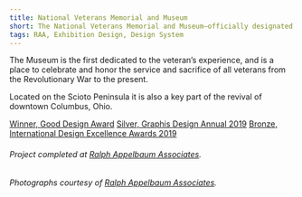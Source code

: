 ```yaml
---
title: National Veterans Memorial and Museum
short: The National Veterans Memorial and Museum—officially designated by the federal government as a national museum—honors veterans past and present who have served the nation and recognizes those who have answered the call of duty throughout America’s history.
tags: RAA, Exhibition Design, Design System
---
```


The Museum is the first dedicated to the veteran’s experience, and is a place to celebrate and honor the service and sacrifice of all veterans from the Revolutionary War to the present. 

Located on the Scioto Peninsula it is also a key part of the revival of downtown Columbus, Ohio.

[Winner, Good Design Award](https://www.good-designawards.com/award-details.html?award=35434)
[Silver, Graphis Design Annual 2019](https://www.graphis.com/competition/design-annual-2019/info/)
[Bronze, International Design Excellence Awards 2019](https://www.idsa.org/awards/idea/environments/national-veterans-memorial-and-museum)

###### Project completed at [Ralph Appelbaum Associates](http://www.raany.com/).  
###### Photographs courtesy of [Ralph Appelbaum Associates](http://www.raany.com/).
